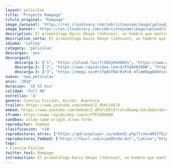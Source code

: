 ```yaml
---
layout: peliculas
title: "Proyecto Rampage"
titulo_original: "Rampage"
image_carousel: 'https://res.cloudinary.com/imbriitneysam/image/upload/v1543183737/rampage-poster-min.jpg'
image_banner: 'https://res.cloudinary.com/imbriitneysam/image/upload/v1543183737/rampage-banner-min.jpg'
description: El primatólogo Davis Okoye (Johnson), un hombre que mantiene las distancias con otras personas, tiene un sólido vínculo con George, el extraordinariamente inteligente gorila de espalda plateada al que ha estado cuidando desde que nació. Pero cuando un experimento genético sale mal, este apacible simio se convierte en una enorme y embravecida criatura. Para empeorar más las cosas, pronto se descubre que existen otros animales con la misma alteración. Cuando estos depredadores alfa recién creados arrasan Norteamérica destruyendo todo lo que interpone en su camino, Okoye se une a un ingeniero genético sin prestigio para conseguir un antídoto y se abre paso en un cambiante campo de batalla, no solo para frenar una catástrofe mundial sino para salvar a la aterradora criatura que una vez fue su amigo. Adaptación al cine del videojuego “Rampage”, en el que simios y monstruos de todo tipo atacan y destruyen ciudades.
description_corta: El primatólogo Davis Okoye (Johnson), un hombre que mantiene las distancias con otras personas, tiene un sólido vínculo con George, el extraordinariamente inteligente gorila de espalda plateada al que ha estado cuidando desde que nació. Pero cuando un..
idioma: 'Latino'
category: 'peliculas'
descargas: 'yes'
descargas2:
    descarga-1: ["1", "https://oload.fun/f/IDZyMx0bN3s", "https://www.google.com/s2/favicons?domain=openload.co","OpenLoad","https://res.cloudinary.com/imbriitneysam/image/upload/v1541473684/mexico.png", "Latino", "Full HD"]
    descarga-2: ["2", "https://www.rapidvideo.com/d/FSGAVB36RW", "https://www.google.com/s2/favicons?domain=www.rapidvideo.com","RapidVideo","https://res.cloudinary.com/imbriitneysam/image/upload/v1541473684/mexico.png", "Latino", "Full HD"]
    descarga-3: ["3", "https://mega.nz/#!sfpASYRA!0zPv8_mT1mW9qqb88Yocqc7wBwYzI7K84e9OJwj7XK0", "https://www.google.com/s2/favicons?domain=mega.nz","Mega","https://res.cloudinary.com/imbriitneysam/image/upload/v1541473684/mexico.png", "Latino", "Full HD"]
nuevo: 'new_peliculas'
anio: '2018'
duracion: '1h 55 min'
calidad: 'Full HD'
estrellas: '4'
genero: Ciencia Ficción, Acción, Aventura
trailer: https://www.youtube.com/embed/Z_dhkFzXbl8
embed: https://www.youtube.com/embed/Z_dhkFzXbl8?rel=0&amp;hd=1&border=0&wmode=opaque&enablejsapi=1&modestbranding=1&controls=1&showinfo=1
iframe: https://www.rapidvideo.com/e/FTPJU8O4OO
sandbox: allow-same-origin allow-forms
reproductor: fembed
clasificacion: '+10'
reproductores_otros: ["https://gdriveplayer.io/embed2.php?link=dRIST5L6P7uDIggbiHObZArQCB7vVZOFHWPOe5rCtIAeA9YF3mLR2StZXSAmjWyGn9QzzE4mwWSb2lltWG6kUCDF3cPCbkRf5o8cvZPM1JyVguo90Jbs7BD3WSOLUIBPYfayfw6S5YOo7nqTdnBXNoT7W4mS%252BcZGwzNXybqYK6Eihq6L2ovKtUSbVoFixhd%252BL5a5rmpw2dyTWlV3afFI2n","Latino","https://movcloud.net/embed/gk-sR0Tpbo91","Latino"]
reproductores_fembed: ["https://feurl.com/v/pm95r6w-8vl","Latino","https://feurl.com/v/xd7kgu555g2x-yg","Latino","https://feurl.com/v/0pgqysld27g0y3k","Latino"]
tags:
- Ciencia-Ficcion
twitter_text: Rampage
introduction: El primatólogo Davis Okoye (Johnson), un hombre que mantiene las distancias con otras personas, tiene un sólido vínculo con George, el extraordinariamente inteligente gorila de espalda plateada al que ha estado cuidando desde que nació. Pero cuando un
---
```












